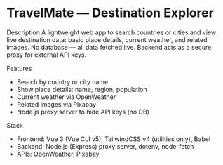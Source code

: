 # TravelMate — Destination Explorer

Description
A lightweight web app to search countries or cities and view live destination data: basic place details, current weather, and related images. No database — all data fetched live. Backend acts as a secure proxy for external API keys.

Features
- Search by country or city name
- Show place details: name, region, population
- Current weather via OpenWeather
- Related images via Pixabay
- Node.js proxy server to hide API keys (no DB)

Stack
- Frontend: Vue 3 (Vue CLI v5), TailwindCSS v4 (utilities only), Babel
- Backend: Node.js (Express) proxy server, dotenv, node-fetch
- APIs: OpenWeather, Pixabay